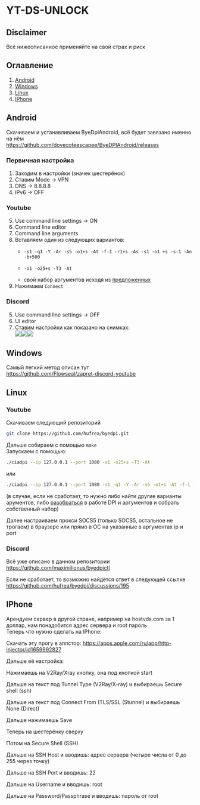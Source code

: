 # YT-DS-UNLOCK

## Disclaimer
Всё нижеописанное применяйте на свой страх и риск

## Оглавление
1. [Android](#Android)
3. [Windows](#Windows)
4. [Linux](#Linux)
5. [IPhone](#IPhone)

## Android
Скачиваем и устанавливаем ByeDpiAndroid, всё будет завязано именно на нём  
https://github.com/dovecoteescapee/ByeDPIAndroid/releases  

### Первичная настройка
1. Заходим в настройки (значек шестерёнок)
2. Ставим Mode -> VPN
3. DNS -> 8.8.8.8
4. IPv6 -> OFF

### Youtube
5. Use command line settings -> ON
6. Command line editor
7. Command line arguments
8. Вставляем один из следующих вариантов:
   - ```
     -s1 -q1 -Y -Ar -s5 -o1+s -At -f-1 -r1+s -As -s1 -o1 +s -s-1 -An -b+500
     ```
   - ```
     -o1 -o25+s -T3 -At
     ```
   - свой набор аргументов исходя из [предложенных](https://github.com/hufrea/byedpi/blob/main/README.md)
9. Нажимаем `Connect`

### Discord
5. Use command line settings -> OFF
6. UI editor
7. Ставим настройки как показано на снимках:  
   ![](media/bdad-1.png)![](media/bdad-2.png)![](media/bdad-3.png)

## Windows
Самый легкий метод описан тут  
https://github.com/Flowseal/zapret-discord-youtube

## Linux
### Youtube
Скачиваем следующий репозиторий 
```bash
git clone https://github.com/hufrea/byedpi.git
```
Дальше собираем с помощью `make`  
Запускаем с помощью:  
```bash
./ciadpi --ip 127.0.0.1 --port 1080 -o1 -o25+s -T3 -At
```
или
```bash
./ciadpi --ip 127.0.0.1 --port 1080 -s1 -q1 -Y -Ar -s5 -o1+s -At -f-1 -r1+s -As -s1 -o1 +s -s-1 -An -b+500
```
(в случае, если не сработает, то нужно либо найти другие варианты арументов, либо [разобраться](https://github.com/hufrea/byedpi/blob/main/README.md) в работе DPI и аргументов и собрать собственный набор)  
  
Далее настраиваем прокси SOCS5 (только SOCS5, остальное не трогаем) в браузере или прямо в ОС на указанные в аргументах ip и port

### Discord
Всё уже описано в данном репозитории  
https://github.com/maximilionus/byedpictl  
  
Если не сработает, то возможно найдётся ответ в следующей ссылке  
https://github.com/hufrea/byedpi/discussions/195

## IPhone
Арендуем сервер в другой стране, например на hostvds.com за 1 доллар, нам понадобится адрес сервера и root пароль  
Теперь что нужно сделать на IPhone:  

Скачать эту прогу в аппстор:   https://apps.apple.com/ru/app/http-injector/id1659992827  

Дальше её настройка:  

Нажимаешь на V2Ray/Xray кнопку, она под кнопкой start  

Дальше на текст под Tunnel Type (V2Ray/X-ray) и выбираешь Secure shell (ssh)  

Дальше на текст под Connect From (TLS/SSL (Stunnel) и выбираешь None (Direct)  

Дальше нажимаешь Save  

Теперь на шестерёнку сверху  

Потом на Secure Shell (SSH)  

Дальше на SSH Host и вводишь: адрес сервера (четыре числа от 0 до 255 через точку)

Дальше на SSH Port и вводишь: 22

Дальше на Username и вводишь: root

Дальше на Password/Passphrase и вводишь: пароль от root
